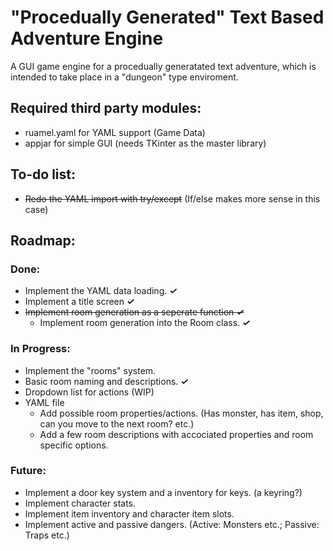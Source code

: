 # "Procedually Generated" Text Based Adventure Engine
A GUI game engine for a procedually generatated text adventure, which is intended to take place in a "dungeon" type enviroment.

## Required third party modules:
* ruamel.yaml for YAML support (Game Data)
* appjar for simple GUI (needs TKinter as the master library)

## To-do list:
* ~~Redo the YAML import with try/except~~ (If/else makes more sense in this case)

## Roadmap:
### Done:
* Implement the YAML data loading. **_✓_**
* Implement a title screen **_✓_**
* ~~Implement room generation as a seperate function **_✓_**~~
  * Implement room generation into the Room class. **_✓_**

### In Progress:
* Implement the "rooms" system.
 * Basic room naming and descriptions. **_✓_**
 * Dropdown list for actions (WIP)
 * YAML file
   * Add possible room properties/actions. (Has monster, has item, shop, can you move to the next room? etc.)
   * Add a few room descriptions with accociated properties and room specific options.
### Future:
* Implement a door key system and a inventory for keys. (a keyring?)
* Implement character stats.
* Implement item inventory and character item slots.
* Implement active and passive dangers. (Active: Monsters etc.; Passive: Traps etc.)

